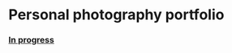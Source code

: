 # Personal photography portfolio

<h3><a href="https://pampuchskrytozerca.github.io/Personal-photography-portfolio/">In progress</a></h3>
